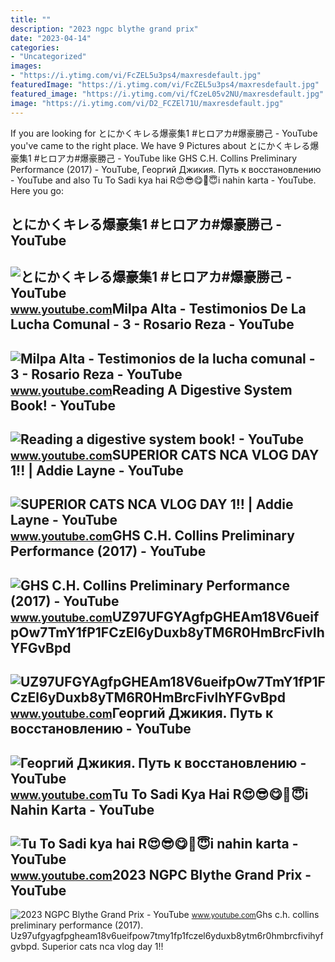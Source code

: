 ```yaml
---
title: ""
description: "2023 ngpc blythe grand prix"
date: "2023-04-14"
categories:
- "Uncategorized"
images:
- "https://i.ytimg.com/vi/FcZEL5u3ps4/maxresdefault.jpg"
featuredImage: "https://i.ytimg.com/vi/FcZEL5u3ps4/maxresdefault.jpg"
featured_image: "https://i.ytimg.com/vi/fCzeL05v2NU/maxresdefault.jpg"
image: "https://i.ytimg.com/vi/D2_FCZEl71U/maxresdefault.jpg"
---
```


If you are looking for とにかくキレる爆豪集1 #ヒロアカ#爆豪勝己 - YouTube you've came to the right place. We have 9 Pictures about とにかくキレる爆豪集1 #ヒロアカ#爆豪勝己 - YouTube like GHS C.H. Collins Preliminary Performance (2017) - YouTube, Георгий Джикия. Путь к восстановлению - YouTube and also Tu To Sadi kya hai R😍😎😋🤩😇i nahin karta - YouTube. Here you go:

とにかくキレる爆豪集1 #ヒロアカ#爆豪勝己 - YouTube
--------------------------------

 ![とにかくキレる爆豪集1 #ヒロアカ#爆豪勝己 - YouTube](https://i.ytimg.com/vi/r17xnZDizfs/maxres2.jpg?sqp=-oaymwEoCIAKENAF8quKqQMcGADwAQH4AZQDgALQBYoCDAgAEAEYZSBZKFMwDw==&rs=AOn4CLCwHQkKE8FcZEl-AQqHipJPNqEtZw) <small>www.youtube.com</small>Milpa Alta - Testimonios De La Lucha Comunal - 3 - Rosario Reza - YouTube
-------------------------------------------------------------------------

 ![Milpa Alta - Testimonios de la lucha comunal - 3 - Rosario Reza - YouTube](https://i.ytimg.com/vi/fCzEL8brJt0/maxresdefault.jpg) <small>www.youtube.com</small>Reading A Digestive System Book! - YouTube
------------------------------------------

 ![Reading a digestive system book! - YouTube](https://i.ytimg.com/vi/FczEl1w6DPM/maxresdefault.jpg?sqp=-oaymwEmCIAKENAF8quKqQMa8AEB-AGUA4AC0AWKAgwIABABGGUgUyhNMA8=&rs=AOn4CLBzHO92RZGi-H3mMwFOvRq3JMEqCA) <small>www.youtube.com</small>SUPERIOR CATS NCA VLOG DAY 1!! | Addie Layne - YouTube
------------------------------------------------------

 ![SUPERIOR CATS NCA VLOG DAY 1!! | Addie Layne - YouTube](https://i.ytimg.com/vi/FcZEL5u3ps4/maxresdefault.jpg) <small>www.youtube.com</small>GHS C.H. Collins Preliminary Performance (2017) - YouTube
---------------------------------------------------------

 ![GHS C.H. Collins Preliminary Performance (2017) - YouTube](https://i.ytimg.com/vi/A0fCZeL1sds/maxresdefault.jpg) <small>www.youtube.com</small>UZ97UFGYAgfpGHEAm18V6ueifpOw7TmY1fP1FCzEl6yDuxb8yTM6R0HmBrcFivIhYFGvBpd
-----------------------------------------------------------------------

 ![UZ97UFGYAgfpGHEAm18V6ueifpOw7TmY1fP1FCzEl6yDuxb8yTM6R0HmBrcFivIhYFGvBpd](https://yt3.googleusercontent.com/UZ97UFGYAgfpGHEAm18V6ueifpOw7TmY1fP1FCzEl6yDuxb8yTM6R0HmBrcFivIhYFGvBpddOsA=s900-c-k-c0x00ffffff-no-rj) <small>www.youtube.com</small>Георгий Джикия. Путь к восстановлению - YouTube
-----------------------------------------------

 ![Георгий Джикия. Путь к восстановлению - YouTube](https://i.ytimg.com/vi/fCzeL05v2NU/maxresdefault.jpg) <small>www.youtube.com</small>Tu To Sadi Kya Hai R😍😎😋🤩😇i Nahin Karta - YouTube
------------------------------------------------

 ![Tu To Sadi kya hai R😍😎😋🤩😇i nahin karta - YouTube](https://i.ytimg.com/vi/D2_FCZEl71U/maxresdefault.jpg) <small>www.youtube.com</small>2023 NGPC Blythe Grand Prix - YouTube
-------------------------------------

 ![2023 NGPC Blythe Grand Prix - YouTube](https://i.ytimg.com/vi/EKm7xXcYkUU/maxresdefault.jpg?sqp=-oaymwEmCIAKENAF8quKqQMa8AEB-AH-CYAC0AWKAgwIABABGH8gFSgdMA8=&rs=AOn4CLDfXORM7fCZEl8Uca9WZmPhf20RRA) <small>www.youtube.com</small>Ghs c.h. collins preliminary performance (2017). Uz97ufgyagfpgheam18v6ueifpow7tmy1fp1fczel6yduxb8ytm6r0hmbrcfivihyfgvbpd. Superior cats nca vlog day 1!!
